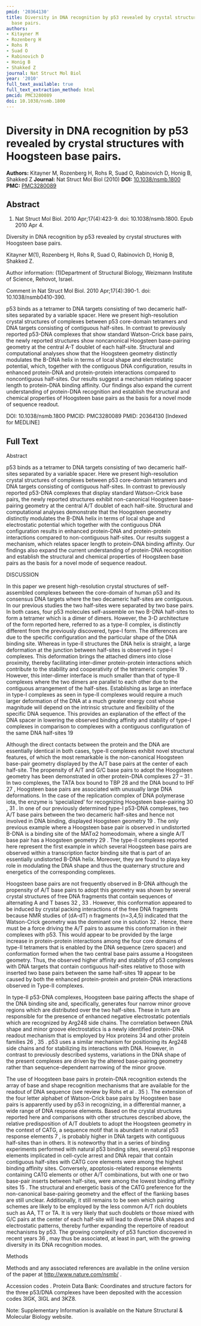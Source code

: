 ```yaml
---
pmid: '20364130'
title: Diversity in DNA recognition by p53 revealed by crystal structures with Hoogsteen
  base pairs.
authors:
- Kitayner M
- Rozenberg H
- Rohs R
- Suad O
- Rabinovich D
- Honig B
- Shakked Z
journal: Nat Struct Mol Biol
year: '2010'
full_text_available: true
full_text_extraction_method: html
pmcid: PMC3280089
doi: 10.1038/nsmb.1800
---
```


# Diversity in DNA recognition by p53 revealed by crystal structures with Hoogsteen base pairs.
**Authors:** Kitayner M, Rozenberg H, Rohs R, Suad O, Rabinovich D, Honig B, Shakked Z
**Journal:** Nat Struct Mol Biol (2010)
**DOI:** [10.1038/nsmb.1800](https://doi.org/10.1038/nsmb.1800)
**PMC:** [PMC3280089](https://www.ncbi.nlm.nih.gov/pmc/articles/PMC3280089/)

## Abstract

1. Nat Struct Mol Biol. 2010 Apr;17(4):423-9. doi: 10.1038/nsmb.1800. Epub 2010
Apr  4.

Diversity in DNA recognition by p53 revealed by crystal structures with 
Hoogsteen base pairs.

Kitayner M(1), Rozenberg H, Rohs R, Suad O, Rabinovich D, Honig B, Shakked Z.

Author information:
(1)Department of Structural Biology, Weizmann Institute of Science, Rehovot, 
Israel.

Comment in
    Nat Struct Mol Biol. 2010 Apr;17(4):390-1. doi: 10.1038/nsmb0410-390.

p53 binds as a tetramer to DNA targets consisting of two decameric half-sites 
separated by a variable spacer. Here we present high-resolution crystal 
structures of complexes between p53 core-domain tetramers and DNA targets 
consisting of contiguous half-sites. In contrast to previously reported p53-DNA 
complexes that show standard Watson-Crick base pairs, the newly reported 
structures show noncanonical Hoogsteen base-pairing geometry at the central A-T 
doublet of each half-site. Structural and computational analyses show that the 
Hoogsteen geometry distinctly modulates the B-DNA helix in terms of local shape 
and electrostatic potential, which, together with the contiguous DNA 
configuration, results in enhanced protein-DNA and protein-protein interactions 
compared to noncontiguous half-sites. Our results suggest a mechanism relating 
spacer length to protein-DNA binding affinity. Our findings also expand the 
current understanding of protein-DNA recognition and establish the structural 
and chemical properties of Hoogsteen base pairs as the basis for a novel mode of 
sequence readout.

DOI: 10.1038/nsmb.1800
PMCID: PMC3280089
PMID: 20364130 [Indexed for MEDLINE]

## Full Text

Abstract

p53 binds as a tetramer to DNA targets consisting of two decameric half-sites separated by a variable spacer. Here we present high-resolution crystal structures of complexes between p53 core-domain tetramers and DNA targets consisting of contiguous half-sites. In contrast to previously reported p53-DNA complexes that display standard Watson-Crick base pairs, the newly reported structures exhibit non-canonical Hoogsteen base-pairing geometry at the central A/T doublet of each half-site. Structural and computational analyses demonstrate that the Hoogsteen geometry distinctly modulates the B-DNA helix in terms of local shape and electrostatic potential which together with the contiguous DNA configuration results in enhanced protein-DNA and protein-protein interactions compared to non-contiguous half-sites. Our results suggest a mechanism, which relates spacer length to protein-DNA binding affinity. Our findings also expand the current understanding of protein-DNA recognition and establish the structural and chemical properties of Hoogsteen base pairs as the basis for a novel mode of sequence readout.

DISCUSSION

In this paper we present high-resolution crystal structures of self-assembled complexes between the core-domain of human p53 and its consensus DNA targets where the two decameric half-sites are contiguous. In our previous studies the two half-sites were separated by two base pairs. In both cases, four p53 molecules self-assemble on two B-DNA half-sites to form a tetramer which is a dimer of dimers. However, the 3-D architecture of the form reported here, referred to as a type-II complex, is distinctly different from the previously discovered, type-I form. The differences are due to the specific configuration and the particular shape of the DNA binding site. Whereas in type-II structures the DNA helix is straight, a large deformation at the junction between half-sites is observed in type-I complexes. This deformation brings the attached dimers into close proximity, thereby facilitating inter-dimer protein-protein interactions which contribute to the stability and cooperativity of the tetrameric complex 19 . However, this inter-dimer interface is much smaller than that of type-II complexes where the two dimers are parallel to each other due to the contiguous arrangement of the half-sites. Establishing as large an interface in type-I complexes as seen in type-II complexes would require a much larger deformation of the DNA at a much greater energy cost whose magnitude will depend on the intrinsic structure and flexibility of the specific DNA sequence. This provides an explanation of the effect of the DNA spacer in lowering the observed binding affinity and stability of type-I complexes in comparison to complexes with a contiguous configuration of the same DNA half-sites 19

Although the direct contacts between the protein and the DNA are essentially identical in both cases, type-II complexes exhibit novel structural features, of which the most remarkable is the non-canonical Hoogsteen base-pair geometry displayed by the A/T base pairs at the center of each half-site. The propensity of A/T and G/C base pairs to adopt the Hoogsteen geometry has been demonstrated in other protein-DNA complexes 27 – 31 . In two complexes, the TATA box bound to TBP 28 and the DNA bound to IHF 27 , Hoogsteen base pairs are associated with unusually large DNA deformations. In the case of the replication complex of DNA polymerase iota, the enzyme is ‘specialized’ for recognizing Hoogsteen base-pairing 30 , 31 . In one of our previously determined type-I p53-DNA complexes, two A/T base pairs between the two decameric half-sites and hence not involved in DNA binding, displayed Hoogsteen geometry 19 . The only previous example where a Hoogsteen base pair is observed in undistorted B-DNA is a binding site of the MATα2 homeodomain, where a single A/T base pair has a Hoogsteen geometry 29 . The type-II complexes reported here represent the first example in which several Hoogsteen base pairs are observed within a transcription factor binding site that is part of an essentially undistorted B-DNA helix. Moreover, they are found to playa key role in modulating the DNA shape and thus the quaternary structure and energetics of the corresponding complexes.

Hoogsteen base pairs are not frequently observed in B-DNA although the propensity of A/T base pairs to adopt this geometry was shown by several crystal structures of free DNA fragments that contain sequences of alternating A and T bases 32 , 33 . However, this conformation appeared to be induced by crystal packing interactions of the free DNA fragments because NMR studies of (dA-dT) n fragments (n=3,4,5) indicated that the Watson-Crick geometry was the dominant one in solution 32 . Hence, there must be a force driving the A/T pairs to assume this conformation in their complexes with p53. This would appear to be provided by the large increase in protein-protein interactions among the four core domains of type-II tetramers that is enabled by the DNA sequence (zero spacer) and conformation formed when the two central base pairs assume a Hoogsteen geometry. Thus, the observed higher affinity and stability of p53 complexes with DNA targets that contain contiguous half-sites relative to those with inserted two base pairs between the same half-sites 19 appear to be caused by both the enhanced protein-protein and protein-DNA interactions observed in Type-II complexes.

In type-II p53-DNA complexes, Hoogsteen base pairing affects the shape of the DNA binding site and, specifically, generates four narrow minor groove regions which are distributed over the two half-sites. These in turn are responsible for the presence of enhanced negative electrostatic potentials which are recognized by Arg248 side chains. The correlation between DNA shape and minor groove electrostatics is a newly identified protein-DNA readout mechanism that is employed by Hox proteins 34 and other protein families 26 , 35 . p53 uses a similar mechanism for positioning its Arg248 side chains and for stabilizing its interactions with DNA. However, in contrast to previously described systems, variations in the DNA shape of the present complexes are driven by the altered base-pairing geometry rather than sequence-dependent narrowing of the minor groove.

The use of Hoogsteen base pairs in protein-DNA recognition extends the array of base and shape recognition mechanisms that are available for the readout of DNA sequence (see review by Rohs et al . 35 ). The extension of the four letter alphabet of Watson-Crick base pairs by Hoogsteen base pairs is apparently used by p53 in recognizing, in a differential manner, a wide range of DNA response elements. Based on the crystal structures reported here and comparisons with other structures described above, the relative predisposition of A/T doublets to adopt the Hoogsteen geometry in the context of CATG, a sequence motif that is abundant in natural p53 response elements 7 , is probably higher in DNA targets with contiguous half-sites than in others. It is noteworthy that in a series of binding experiments performed with natural p53 binding sites, several p53 response elements implicated in cell-cycle arrest and DNA repair that contain contiguous half-sites with CATG core elements were among the highest binding affinity sites. Conversely, apoptosis-related response elements containing CATG elements or other A/T combinations, but with one or two base-pair inserts between half-sites, were among the lowest binding affinity sites 15 . The structural and energetic basis of the CATG preference for the non-canonical base-pairing geometry and the effect of the flanking bases are still unclear. Additionally, it still remains to be seen which pairing schemes are likely to be employed by the less common A/T rich doublets such as AA, TT or TA. It is very likely that such doublets or those mixed with G/C pairs at the center of each half-site will lead to diverse DNA shapes and electrostatic patterns, thereby further expanding the repertoire of readout mechanisms by p53. The growing complexity of p53 function discovered in recent years 36 , may thus be associated, at least in part, with the growing diversity in its DNA recognition modes.

Methods

Methods and any associated references are available in the online version of the paper at http://www.nature.com/nsmb/ .

Accession codes . Protein Data Bank: Coordinates and structure factors for the three p53/DNA complexes have been deposited with the accession codes 3IGK, 3IGL and 3KZ8.

Note: Supplementary Information is available on the Nature Structural & Molecular Biology website.
